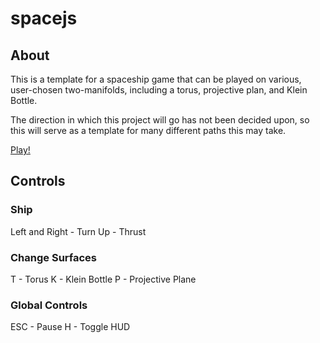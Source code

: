 # spacejs

## About

This is a template for a spaceship game that can be played on various, user-chosen two-manifolds, including a torus, projective plan, and Klein Bottle.

The direction in which this project will go has not been decided upon, so this will serve as a template for many different paths this may take.

[Play!](https://mbwatson.github.io/spacejs)

## Controls

### Ship

Left and Right - Turn
Up - Thrust

### Change Surfaces
T - Torus
K - Klein Bottle
P - Projective Plane

### Global Controls
ESC - Pause
H - Toggle HUD